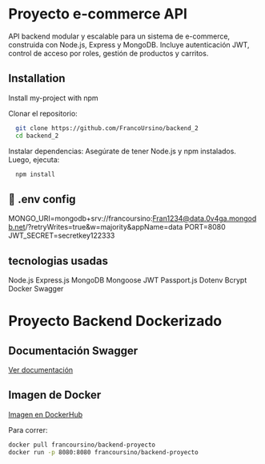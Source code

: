 
# Proyecto e-commerce API

API backend modular y escalable para un sistema de e-commerce, construida con Node.js, Express y MongoDB. Incluye autenticación JWT, control de acceso por roles, gestión de productos y carritos.

## Installation

Install my-project with npm

Clonar el repositorio:
```bash
  git clone https://github.com/FrancoUrsino/backend_2
  cd backend_2
```
Instalar dependencias: Asegúrate de tener Node.js y npm instalados. Luego, ejecuta:
```bash
  npm install
```

## 🔐 .env config 

MONGO_URI=mongodb+srv://francoursino:Fran1234@data.0v4ga.mongodb.net/?retryWrites=true&w=majority&appName=data
PORT=8080
JWT_SECRET=secretkey122333


## tecnologias usadas


Node.js
Express.js
MongoDB
Mongoose
JWT
Passport.js
Dotenv
Bcrypt
Docker
Swagger

# Proyecto Backend Dockerizado

## Documentación Swagger

[Ver documentación](http://localhost:8080/api/docs)

## Imagen de Docker

[Imagen en DockerHub](https://hub.docker.com/r/francoursino/backend-proyecto)

Para correr:

```bash
docker pull francoursino/backend-proyecto
docker run -p 8080:8080 francoursino/backend-proyecto

